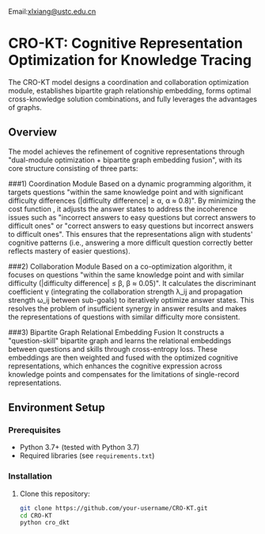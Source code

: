 Email:xlxiang@ustc.edu.cn

# CRO-KT: Cognitive Representation Optimization for Knowledge Tracing

The CRO-KT model designs a coordination and collaboration optimization module, establishes bipartite graph relationship embedding, forms optimal cross-knowledge solution combinations, and fully leverages the advantages of graphs.


## Overview
The model achieves the refinement of cognitive representations through "dual-module optimization + bipartite graph embedding fusion", with its core structure consisting of three parts:

###1) Coordination Module
Based on a dynamic programming algorithm, it targets questions "within the same knowledge point and with significant difficulty differences (|difficulty difference| ≥ α, α ≈ 0.8)". By minimizing the cost function , it adjusts the answer states to address the incoherence issues such as "incorrect answers to easy questions but correct answers to difficult ones" or "correct answers to easy questions but incorrect answers to difficult ones". This ensures that the representations align with students' cognitive patterns (i.e., answering a more difficult question correctly better reflects mastery of easier questions).

###2) Collaboration Module
Based on a co-optimization algorithm, it focuses on questions "within the same knowledge point and with similar difficulty (|difficulty difference| ≤ β, β ≈ 0.05)". It calculates the discriminant coefficient γ (integrating the collaboration strength λ_ij and propagation strength ω_ij between sub-goals) to iteratively optimize answer states. This resolves the problem of insufficient synergy in answer results and makes the representations of questions with similar difficulty more consistent.

###3) Bipartite Graph Relational Embedding Fusion
It constructs a "question-skill" bipartite graph and learns the relational embeddings between questions and skills through cross-entropy loss. These embeddings are then weighted and fused with the optimized cognitive representations, which enhances the cognitive expression across knowledge points and compensates for the limitations of single-record representations.
  


## Environment Setup

### Prerequisites
- Python 3.7+ (tested with Python 3.7)
- Required libraries (see `requirements.txt`)


### Installation
1. Clone this repository:
   ```bash
   git clone https://github.com/your-username/CRO-KT.git
   cd CRO-KT
   python cro_dkt
